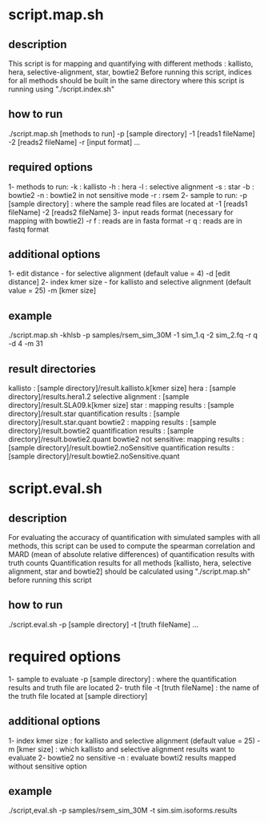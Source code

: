 

# script.map.sh

## description
This script is for mapping and quantifying with different methods : kallisto, hera, selective-alignment, star, bowtie2
Before running this script, indices for all methods should be built in the same directory where this script is running using "./script.index.sh"

## how to run
./script.map.sh [methods to run] -p [sample directory] -1 [reads1 fileName] -2 [reads2 fileName] -r [input format] ...

## required options
1- methods to run: 
	-k : kallisto
	-h : hera
	-l : selective alignment
	-s : star
	-b : bowtie2
	-n : bowtie2 in not sensitive mode
	-r : rsem
2- sample to run:
	-p [sample directory] : where the sample read files are located at
	-1 [reads1 fileName]
	-2 [reads2 fileName]
3- input reads format (necessary for mapping with bowtie2)
	-r f : reads are in fasta format
	-r q : reads are in fastq format
## additional options
1- edit distance - for selective alignment  (default value = 4)
	-d [edit distance] 
2- index kmer size - for kallisto and selective alignment (default value = 25)
	-m [kmer size]

## example
./script.map.sh -khlsb -p samples/rsem_sim_30M -1 sim_1.q -2 sim_2.fq -r q -d 4 -m 31

## result directories
kallisto : [sample directory]/result.kallisto.k[kmer size]
hera  : [sample directory]/results.hera1.2
selective alignment : [sample directory]/result.SLA09.k[kmer size]
star :
	mapping results : [sample directory]/result.star
	quantification results : [sample directory]/result.star.quant
bowtie2 :
	mapping results : [sample directory]/result.bowtie2
	quantification results : [sample directory]/result.bowtie2.quant
bowtie2 not sensitive:
	mapping results : [sample directory]/result.bowtie2.noSensitive
	quantification results : [sample directory]/result.bowtie2.noSensitive.quant

# script.eval.sh

## description
For evaluating the accuracy of quantification with simulated samples with all methods, this script can be used to compute the spearman correlation and MARD (mean of absolute relative differences) of quantification results with truth counts
Quantification results for all methods [kallisto, hera, selective alignment, star and bowtie2] should be calculated using "./script.map.sh" before running this script

## how to run
./script.eval.sh -p [sample directory] -t [truth fileName] ...

# required options
1- sample to evaluate
	-p [sample directory] : where the quantification results and truth file are located
2- truth file
	-t [truth fileName] : the name of the truth file located at [sample directiory]

## additional options 
1- index kmer size : for kallisto and selective alignment (default value = 25)
	-m [kmer size] : which kallisto and selective alignment results want to evaluate
2- bowtie2 no sensitive
	-n : evaluate bowti2 results mapped without sensitive option	

## example
./script,eval.sh -p samples/rsem_sim_30M -t sim.sim.isoforms.results

